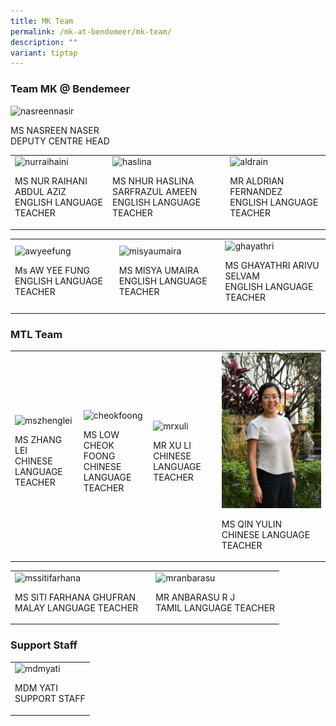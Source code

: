 ```yaml
---
title: MK Team
permalink: /mk-at-bendemeer/mk-team/
description: ""
variant: tiptap
---
```

<h3>Team MK @ Bendemeer</h3><div class="isomer-image-wrapper"><img style="width: 40%;" height="auto" width="100%" alt="nasreennasir" src="https://file.for.edu.sg/nasreennasir.JPG"></div><p>MS NASREEN NASER<br>DEPUTY CENTRE HEAD</p><table><tbody><tr><td rowspan="1" colspan="1"><div class="isomer-image-wrapper"><img style="width: 90%;" height="auto" width="100%" alt="nurraihaini" src="https://file.for.edu.sg/nurraihaini.JPG"></div><p>MS NUR RAIHANI ABDUL AZIZ<br>ENGLISH LANGUAGE TEACHER</p></td><td rowspan="1" colspan="1"><div class="isomer-image-wrapper"><img style="width: 90%;" height="auto" width="100%" alt="haslina" src="https://file.for.edu.sg/haslina.JPG"></div><p>MS NHUR HASLINA SARFRAZUL AMEEN<br>ENGLISH LANGUAGE TEACHER</p></td><td rowspan="1" colspan="1"><div class="isomer-image-wrapper"><img style="width: 90%;" height="auto" width="100%" alt="aldrain" src="https://file.for.edu.sg/aldrain.JPG"></div><p>MR ALDRIAN FERNANDEZ<br>ENGLISH LANGUAGE TEACHER</p></td></tr></tbody></table><table><tbody><tr><td rowspan="1" colspan="1"><div class="isomer-image-wrapper"><img style="width: 90%;" height="auto" width="100%" alt="awyeefung" src="https://file.for.edu.sg/awyeefung.JPG"></div><p>Ms AW YEE FUNG<br>ENGLISH LANGUAGE TEACHER</p></td><td rowspan="1" colspan="1"><div class="isomer-image-wrapper"><img style="width: 90%;" height="auto" width="100%" alt="misyaumaira" src="https://file.for.edu.sg/misyaumaira.JPG"></div><p>MS MISYA UMAIRA<br>ENGLISH LANGUAGE TEACHER</p></td><td rowspan="1" colspan="1"><div class="isomer-image-wrapper"><img style="width: 100%" height="auto" width="100%" alt="ghayathri" src="https://file.for.edu.sg/ghayathri.JPG"></div><p>MS GHAYATHRI ARIVU SELVAM<br>ENGLISH LANGUAGE TEACHER</p></td></tr></tbody></table><h3>MTL Team</h3><table><tbody><tr><td rowspan="1" colspan="1"><div class="isomer-image-wrapper"><img style="width: 90%;" height="auto" width="100%" alt="mszhenglei" src="https://file.for.edu.sg/mszhenglei.JPG"></div><p>MS ZHANG LEI<br>CHINESE LANGUAGE TEACHER</p></td><td rowspan="1" colspan="1"><div class="isomer-image-wrapper"><img style="width: 90%;" height="auto" width="100%" alt="cheokfoong" src="https://file.for.edu.sg/mslowchokfong.jpeg"></div><p>MS LOW CHEOK FOONG<br>CHINESE LANGUAGE TEACHER</p></td><td rowspan="1" colspan="1"><div class="isomer-image-wrapper"><img style="width: 90%;" height="auto" width="100%" alt="mrxuli" src="https://file.for.edu.sg/mrxuli.JPG"></div><p>MR XU LI<br>CHINESE LANGUAGE TEACHER</p></td><td rowspan="1" colspan="1"><div class="isomer-image-wrapper"><img style="width: 100%" height="auto" width="100%" alt="" src="/images/WhatsApp_Image_2024_01_18_at_10_34_54.jpeg"></div><p>MS QIN YULIN <br>CHINESE LANGUAGE TEACHER</p></td></tr></tbody></table><table><tbody><tr><td rowspan="1" colspan="1"><div class="isomer-image-wrapper"><img style="width: 90%;" height="auto" width="100%" alt="mssitifarhana" src="https://file.for.edu.sg/mssitifarhana.JPG"></div><p>MS SITI FARHANA GHUFRAN<br>MALAY LANGUAGE TEACHER</p></td><td rowspan="1" colspan="1"><p></p></td><td rowspan="1" colspan="1"><div class="isomer-image-wrapper"><img style="width: 90%;" height="auto" width="100%" alt="mranbarasu" src="https://file.for.edu.sg/mranbarasu.JPG"></div><p>MR ANBARASU R J<br>TAMIL LANGUAGE TEACHER</p></td></tr></tbody></table><h3>Support Staff</h3><table><tbody><tr><td rowspan="1" colspan="1"><div class="isomer-image-wrapper"><img style="width: 40%;" height="auto" width="100%" alt="mdmyati" src="https://file.for.edu.sg/mdmyati.JPG"></div><p>MDM YATI<br>SUPPORT STAFF</p></td></tr></tbody></table><p></p>